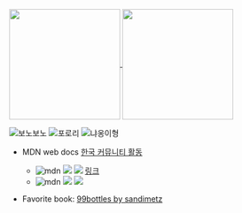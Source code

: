 <a href="https://github.com/humonnom">
  <img height=200 align="center" src="https://github-readme-stats.vercel.app/api?username=humonnom&theme=tokyonight" />
</a>
<a href="https://github.com/humonnom">
  <img height=200 align="center" src="https://github-readme-stats.vercel.app/api/top-langs?username=humonnom&layout=compact&langs_count=8&card_width=320&hide_progress=true&theme=tokyonight" />
</a>

![보노보노](https://github.com/user-attachments/assets/98c4d23b-bf75-4f7c-9542-47ce56d05611)
![포로리](https://github.com/user-attachments/assets/6e2da0ca-7301-4311-a731-e262d98b464e)
![냐옹이형](https://github.com/user-attachments/assets/20b2f821-241e-4a9c-a07b-8dcb078d5cc8)

* MDN web docs [한국 커뮤니티 활동](https://github.com/mdn/translated-content/pulls?q=is:pr+author:humonnom)
   * ![mdn](https://img.shields.io/badge/MDN-grey) ![](https://img.shields.io/badge/transition_property-yellow) ![](https://img.shields.io/badge/반영완료-blue) [링크](https://developer.mozilla.org/ko/docs/Web/CSS/transition-property)
   * ![mdn](https://img.shields.io/badge/MDN-grey) ![](https://img.shields.io/badge/transition_duration-yellow) ![](https://img.shields.io/badge/리뷰완료-green)

* Favorite book: [99bottles by sandimetz](https://sandimetz.com/99bottles)

<!--
<a>
<img height=50 align="center" src="https://github.com/user-attachments/assets/98c4d23b-bf75-4f7c-9542-47ce56d05611" />
</a>
* 처음 배운 언어는 C언어로, 이후 2년간 C언어를 주로 사용했습니다.
* 2022년 7월부터 ![frontend](https://img.shields.io/badge/Frontend-skyblue) 개발자로 일하고 있습니다. 주로 ![react](https://img.shields.io/badge/React-white)를 사용합니다.
* 프로그래밍 교육에 관심이 있어서 ![](https://img.shields.io/badge/인프런-grey) 등 에서 멘토로 활동하고 있습니다.
* 2024년 목표는
   * 외국어(![jp](https://img.shields.io/badge/일본어-grey)와 ![en](https://img.shields.io/badge/영어-grey)) 회화를 열심히 하는 것입니다.
      * ![jp](https://img.shields.io/badge/일본어-grey) ![jp](https://img.shields.io/badge/JLPT_N2-yellow) ![DONE](https://img.shields.io/badge/취득완료!-blue)
      * ![en](https://img.shields.io/badge/영어-grey) ![en](https://img.shields.io/badge/영어회화어플-yellow) ![START](https://img.shields.io/badge/시작했음-skyblue)
   * 오픈소스 기여도 틈틈이 해보려고 합니다.

-->
